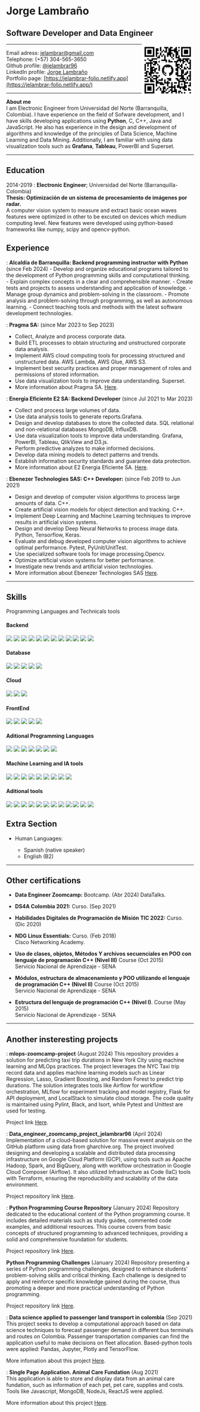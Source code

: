 # Jorge Lambraño
##  Software Developer and Data Engineer

<img style="float: right;" src="media/qr-code.png" width="140"> 

-------------------     ----------------------------
Email adress:                   <jelambrar@gmail.com>  
Telephone:                        (+57) 304-565-3650  
Github profile:                       [@jelambrar96](https://github.com/jelambrar96)  
LinkedIn profile:                     [Jorge Lambraño](https://www.linkedin.com/in/jorge-lambra%C3%B1o-a64662157/)  
Portfolio page:                     [https://jelambrar-folio.netlify.app](https://jelambrar-folio.netlify.app/)  
-------------------     ----------------------------

**About me**  
I am Electronic Engineer from Universidad del Norte (Barranquilla, Colombia). I have experience on the
field of Sofware development, and I have skills developing applications
using **Python**, C, C++, Java and JavaScript. He also has experience in the design and development of algorithms 
and knowledge of the principles of Data Science, Machine Learning and Data Mining. 
Additionally, I am familiar with using data visualization tools such as **Grafana**, **Tableau**, PowerBI and Superset. 

-------------------     ----------------------------

Education
---------

2014-2019
:   **Electronic Engineer**; Universidad del Norte 
    (Barranquilla-Colombia)  
    **Thesis: Optimización de un sistema de procesamiento de imágenes 
    por radar.**  
    A computer vision system to measure and extract basic ocean waves features
    were optimized in other to be excuted on devices which medium computing 
    level. New features were developed using python-based frameworks like
    numpy, scipy and opencv-python.     


Experience
----------

: **Alcaldía de Barranquilla: Backend programming instructor with Python** (since Feb 2024)
    - Develop and organize educational programs tailored to the development of Python programming skills and computational thinking.
    - Explain complex concepts in a clear and comprehensible manner.
    - Create tests and projects to assess understanding and application of knowledge.
    - Manage group dynamics and problem-solving in the classroom.
    - Promote analysis and problem-solving through programming, as well as autonomous learning.
    - Connect teaching tools and methods with the latest software development technologies.

: **Pragma SA:** (since Mar 2023 to Sep 2023)    
  - Collect, Analyze and process corporate data.
  - Build ETL processes to obtain structuring and unstructured corporate data analysis.
  - Implement AWS cloud computing tools for processing structured and unstructured data. AWS Lambda, AWS Glue, AWS S3.
  - Implement best security practices and proper management of roles and permissions of stored information.
  - Use data visualization tools to improve data understanding. Superset.
  - More information about Pragma SA. [Here](https://www.pragma.com/).

: **Energia Eficiente E2 SA: Backend Developer** (since Jul 2021 to Mar 2023)    
  - Collect and process large volumes of data.
  - Use data analysis tools to generate reports.Grafana. 
  - Design and develop databases to store the collected data. SQL relational and non-relational databases MongoDB, InfluxDB.
  - Use data visualization tools to improve data understanding. Grafana, PowerBI, Tableau, QlikView and D3.js.
  - Perform predictive analyzes to make informed decisions.
  - Develop data mining models to detect patterns and trends.
  - Establish information security standards and guarantee data protection.
  - More information about E2 Energia Eficiente SA. [Here](https://www.e2energiaeficiente.com/).

:   **Ebenezer Technologies SAS: C++ Developer:** (since Feb 2019 to Jun 2021)   
  - Design and develop of computer vision algorithms to process large amounts of data. C++.
  - Create artificial vision models for object detection and tracking. C++.
  - Implement Deep Learning and Machine Learning techniques to improve results in artificial vision systems.
  - Design and develop Deep Neural Networks to process image data. Python, Tensorflow, Keras.
  - Evaluate and debug developed computer vision algorithms to achieve optimal performance. Pytest, PyUnit/UnitTest.
  - Use specialized software tools for image processing.Opencv. 
  - Optimize artificial vision systems for better performance. 
  - Investigate new trends and artificial vision technologies.
  - More information about Ebenezer Technologies SAS [Here](https://ebenezertechs.com/).

-------------------     ----------------------------

Skills
--------------------

Programming Languages and Technicals tools

#### Backend
![](https://img.shields.io/badge/Code-Python-informational?style=flat&logo=python&logoColor=ffdd54&color=blue)
![](https://img.shields.io/badge/Code-Ruby-informational?style=flat&logo=Ruby&color=CC342D&logoColor=CC342D)
![](https://img.shields.io/badge/Framework-Ruby_on_Rails-informational?style=flat&logo=Ruby-On-Rails&color=CC0000&logoColor=CC0000)
![](https://img.shields.io/badge/Framework-Django-informational?style=flat&logo=django)
![](https://img.shields.io/badge/Framework-Flask-informational?style=flat&logo=flask&logoColor=white)
![](https://img.shields.io/badge/Framework-FastAPI-informational?style=flat&logo=fastapi&color=009688)
![](https://img.shields.io/badge/Framework-NodeJS-informational?style=flat&logo=node.js&color=379037)
![](https://img.shields.io/badge/Framework-NodeRED-informational?style=flat&logo=node-red&color=red)
![](https://img.shields.io/badge/Code-Java-informational?style=flat&logo=openjdk&logoColor=white&color=red)
![](https://img.shields.io/badge/Framework-Sping-informational?style=flat&logo=spring&color=6DB33F&logoColor=6DB33F) 
![](https://img.shields.io/badge/Code-Go-informational?style=flat&logo=go&color=00ADD8&logoColor=00ADD8)
![](https://img.shields.io/badge/Code-Kotlin-informational?style=flat&logo=kotlin&color=7F52FF&logoColor=7F52FF)

<!-- ![](https://img.shields.io/badge/Go-00ADD8?style=flat&logo=go&logoColor=white)
![](https://img.shields.io/badge/Kotlin-7F52FF?style=flat&logo=kotlin&logoColor=white)
![](https://img.shields.io/badge/Spring-6DB33F?style=flat&logo=spring&logoColor=white) -->




#### Database
![](https://img.shields.io/badge/DB-AmazonDynamoDB-informational?style=flag&logo=Amazon%20DynamoDB&color=orange)
![](https://img.shields.io/badge/DB-PostgreSQL-informational?style=flat&logo=PostgreSQL&color=336791)
![](https://img.shields.io/badge/DB-SQLite-informational?style=flat&logo=SQLite&color=003B57)
![](https://img.shields.io/badge/DB-InfluxDB-information?style=flat&logo=InfluxDB&color=29A2E2)
![](https://img.shields.io/badge/DB-MongoDB-information?style=flat&logo=mongodb)

#### Cloud
![](https://img.shields.io/badge/Cloud-AWS-informational?style=flat&logo=Amazon-AWS&logoColor=FF9900&color=orange)
![](https://img.shields.io/badge/Cloud-Azure-informational?style=flat&logo=microsoftazure&logoColor=white)
![](https://img.shields.io/badge/Cloud-GPC-informational?style=flat&logo=google-cloud&logoColor=white&color=green)

#### FrontEnd
![](https://img.shields.io/badge/Code-React-informational?style=flat&logo=react&color=61DAFB)
![](https://img.shields.io/badge/Code-JavaScript-informational?style=flat&logo=JavaScript&color=F7DF1E)
![](https://img.shields.io/badge/Code-HTML5-informational?style=flat&logo=HTML5&color=E34F26)
![](https://img.shields.io/badge/Style-Bootstrap-informational?style=flat&logo=Bootstrap&color=7952B3)
![](https://img.shields.io/badge/Style-CSS3-informational?style=flat&logo=CSS3&color=1572B6)

#### Aditional Programming Languages

![](https://img.shields.io/badge/Code-C-informational?style=flat&logo=c&logoColor=white)
![](https://img.shields.io/badge/Code-C++-informational?style=flat&logo=c%2B%2B&logoColor=white)
![](https://img.shields.io/badge/Code-Java-informational?style=flat&logo=openjdk&logoColor=white&color=red)
![](https://img.shields.io/badge/Code-Latex-informational?style=flat&logo=latex&logoColor=green&color=green)
![](https://img.shields.io/badge/Code-PHP-informational?style=flat&logo=php&logoColor=white)
![](https://img.shields.io/badge/Code-R-informational?style=flat&logo=r&logoColor=white)
![](https://img.shields.io/badge/Code-Shell_Script-informational?style=flat&logo=gnu-bash&logoColor=white)


#### Machine Learning and IA tools


![](https://img.shields.io/badge/DL-Keras-information?style=flag&logo=Keras&logoColor=red&color=red)
![](https://img.shields.io/badge/ML-Matplotlib-information?style=flag&logo=Matplotlib&color=yellow&logoColor=yellow)
![](https://img.shields.io/badge/ML-mlflow-information?style=flag&logo=numpy&logoColor=blue&color=blue)
![](https://img.shields.io/badge/ML-pandas-information?style=flag&logo=pandas&color=yellow)
![](https://img.shields.io/badge/ML-Plotly-information?style=flag&logo=plotly&logoColor=blue&color=blue)
![](https://img.shields.io/badge/DL-PyTorch-information?style=flag&logo=PyTorch&color=EE4C2C&logoColor=EE4C2C)
![](https://img.shields.io/badge/ML-scikit_learn-information?style=flag&logo=scikit-learn&color=F7931E&logoColor=F7931E)
![](https://img.shields.io/badge/ML-SciPy-information?style=flag&logo=scipy&color=8CAAE6&logoColor=8CAAE6)
![](https://img.shields.io/badge/DL-TensorFlow-information?style=flag&logo=TensorFlow&color=EA6C0B&logoColor=EA6C0B)

#### Aditional tools

![](https://img.shields.io/badge/Tools-Figma-informational?style=flat&logo=Figma&color=F24E1E)
![](https://img.shields.io/badge/Tools-NPM-informational?style=flat&logo=NPM&color=CB3837)
![](https://img.shields.io/badge/Tools-Heroku-informational?style=flat&logo=Heroku&color=430098)
![](https://img.shields.io/badge/Tools-Netlify-informational?style=flat&logo=netlify&color=00C7B7)
![](https://img.shields.io/badge/Tools-Git-informational?style=flat&logo=Git&color=F05032)
![](https://img.shields.io/badge/Tools-GitHub-informational?style=flat&logo=GitHub&color=181717)
![](https://img.shields.io/badge/Tools-Linux-informational?style=flat&logo=Linux&color=E7B82A)
![](https://img.shields.io/badge/Tools-OpenCV-informational?style=flat&logo=opencv&color=blue)
![](https://img.shields.io/badge/Tools-JupyterNotebook-informational?style=flat&logo=jupyter&color=orange)
![](https://img.shields.io/badge/Tools-Docker-informational?style=flat&logo=docker)
![](https://img.shields.io/badge/Tools-Grafana-informational?style=flat&logo=grafana&color=F46800&logoColor=F46800)
![](https://img.shields.io/badge/Tools-PowerBI-informational?style=flat&logo=powerbi&color=F2C811&logoColor=F2C811)



Extra Section
----------------------------------------

* Human Languages:

    * Spanish (native speaker)
    * English (B2)

-------------------     ----------------------------

Other certifications
----------------------------------------

* **Data Engineer Zoomcamp:** Bootcamp. (Abr 2024) 
    DataTalks. 

*   **DS4A Colombia 2021:** Curso. (Sep 2021) 


*   **Habilidades Digitales de Programación de Misión TIC 2022:** Curso. (Dic 2020)

*   **NDG Linux Essentials:** Curso. (Feb 2018)  
    Cisco Networking Academy.

*   **Uso de clases, objetos, Métodos Y archivos secuenciales 
    en POO con lenguaje de programación C++ (Nivel III)** Course (Oct 2015)    
    Servicio Nacional de Aprendizaje - SENA

*   **Módulos, estructura de almacenamiento y POO utilizando el
    lenguaje de programación C++ (Nivel II)** Course (Oct 2015)  
    Servicio Nacional de Aprendizaje - SENA

*   **Estructura del lenguaje de programación C++ (Nivel I)**. 
    Course (May 2015)  
     Servicio Nacional de Aprendizaje - SENA
 
-------------------     ----------------------

Another insteresting projects
----------------------------------------

: **mlops-zoomcamp-project** (August 2024) 
This repository provides a solution for predicting taxi trip durations in New York City using machine learning and MLOps practices. The project leverages the NYC Taxi trip record data and applies machine learning models such as Linear Regression, Lasso, Gradient Boosting, and Random Forest to predict trip durations. The solution integrates tools like Airflow for workflow orchestration, MLflow for experiment tracking and model registry, Flask for API deployment, and LocalStack to simulate cloud storage. The code quality is maintained using Pylint, Black, and Isort, while Pytest and Unittest are used for testing.

Project link [Here](https://github.com/jelambrar96-datatalks/data_engineer_zoomcamp_project_jelambrar96).

: **Data_engineer_zoomcamp_project_jelambrar96** (April 2024) 
Implementation of a cloud-based solution for massive event analysis on the GitHub platform using data from gharchive.org. The project involved designing and developing a scalable and distributed data processing infrastructure on Google Cloud Platform (GCP), using tools such as Apache Hadoop, Spark, and BigQuery, along with workflow orchestration in Google Cloud Composer (Airflow). It also utilized Infrastructure as Code (IaC) tools with Terraform, ensuring the reproducibility and scalability of the data environment.  

Project repository link [Here](https://github.com/jelambrar96-datatalks/data_engineer_zoomcamp_project_jelambrar96).

: **Python Programming Course Repository** (January 2024)
Repository dedicated to the educational content of the Python programming course. It includes detailed materials such as study guides, commented code examples, and additional resources. This course covers from basic concepts of structured programming to advanced techniques, providing a solid and comprehensive foundation for students.  

Project repository link [Here](https://github.com/jelambrar96/curso_python).

**Python Programming Challenges** (January 2024)
Repository presenting a series of Python programming challenges, designed to enhance students' problem-solving skills and critical thinking. Each challenge is designed to apply and reinforce specific knowledge gained during the course, thus promoting a deeper and more practical understanding of Python programming.  

Project repository link [Here](https://github.com/jelambrar96/retos_programacion_python_barranquilla_2024).

: **Data science applied to passenger land transport in colombia** (Sep 2021)  
This project seeks to develop a computational approach based on data science techniques to forecast passenger demand in different bus terminals and routes on Colombia. Passenger transportation companies can find the application useful to make decisions on fleet allocation. Based-python tools were applied: Pandas, Jupyter, Plotly and TensorFlow.   

More infomation about this project [Here](https://github.com/andiazo/ds4a_team81).

: **Single Page Application. Animal Care Fundation** (Aug 2021)  
This application is able to store and display data from an animal care fundation, such as information of each pet, pet care, supplies and costs. Tools like Javascript, MongoDB, NodeJs, ReactJS were applied.  

More information about this project [Here](https://github.com/srendonv/animal-care-foundation).
